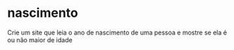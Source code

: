 # nascimento
Crie um site que leia o ano de nascimento de uma pessoa e mostre se ela é ou não maior de idade
